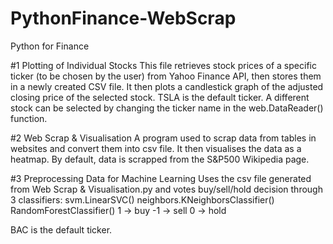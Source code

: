 # PythonFinance-WebScrap
Python for Finance

#1 Plotting of Individual Stocks
This file retrieves stock prices of a specific ticker (to be chosen by the user) from Yahoo Finance API, then stores them in a newly created CSV file.
It then plots a candlestick graph of the adjusted closing price of the selected stock.
TSLA is the default ticker.
A different stock can be selected by changing the ticker name in the web.DataReader() function.

#2 Web Scrap & Visualisation
A program used to scrap data from tables in websites and convert them into csv file.
It then visualises the data as a heatmap.
By default, data is scrapped from the S&P500 Wikipedia page.

#3 Preprocessing Data for Machine Learning
Uses the csv file generated from Web Scrap & Visualisation.py and votes buy/sell/hold decision through 3 classifiers:
svm.LinearSVC()
neighbors.KNeighborsClassifier()
RandomForestClassifier()
1 -> buy
-1 -> sell
0 -> hold

BAC is the default ticker.
